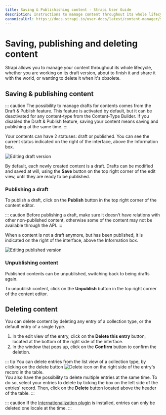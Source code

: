 ```yaml
---
title: Saving & Publishishing content - Strapi User Guide
description: Instructions to manage content throughout its whole lifecycle, from the draft version to the deletion of the obsolete content.
canonicalUrl: https://docs.strapi.io/user-docs/latest/content-manager/saving-and-publishing-content.html
---
```


# Saving, publishing and deleting content

Strapi allows you to manage your content throughout its whole lifecycle, whether you are working on its draft version, about to finish it and share it with the world, or wanting to delete it when it's obsolete.

## Saving & publishing content

::: caution
The possibility to manage drafts for contents comes from the Draft & Publish feature. This feature is activated by default, but it can be deactivated for any content-type from the Content-Type Builder. If you disabled the Draft & Publish feature, saving your content means saving and publishing at the same time.
:::

Your contents can have 2 statuses: draft or published. You can see the current status indicated on the right of the interface, above the Information box.

![Editing draft version](../assets/content-manager/editing_draft_version.png)

By default, each newly created content is a draft. Drafts can be modified and saved at will, using the **Save** button on the top right corner of the edit view, until they are ready to be published.

### Publishing a draft

To publish a draft, click on the **Publish** button in the top right corner of the content editor.

::: caution
Before publishing a draft, make sure it doesn't have relations with other non-published content, otherwise some of the content may not be available through the API.
:::

When a content is not a draft anymore, but has been published, it is indicated on the right of the interface, above the Information box.

![Editing published version](../assets/content-manager/editing_published_version.png)

### Unpublishing content

Published contents can be unpublished, switching back to being drafts again.

To unpublish content, click on the **Unpublish** button in the top right corner of the content editor.

## Deleting content

You can delete content by deleting any entry of a collection type, or the default entry of a single type.

1. In the edit view of the entry, click on the **Delete this entry** button, located at the bottom of the right side of the interface.
2. In the window that pops up, click on the **Confirm** button to confirm the deletion.

::: tip
You can delete entries from the list view of a collection type, by clicking on the delete button ![Delete icon](../assets/icons/delete.svg) on the right side of the entry's record in the table. <br> You also have the possibility to delete multiple entries at the same time. To do so, select your entries to delete by ticking the box on the left side of the entries' record. Then, click on the **Delete** button located above the header of the table.
:::

::: caution
If the [Internationalization plugin](/user-docs/latest/plugins/strapi-plugins.md#internationalization-plugin) is installed, entries can only be deleted one locale at the time.
:::